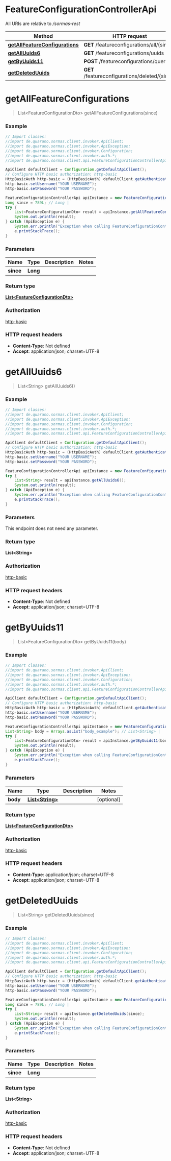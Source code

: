 # FeatureConfigurationControllerApi

All URIs are relative to _/sormas-rest_

| Method                                                                                              | HTTP request                                   | Description |
| --------------------------------------------------------------------------------------------------- | ---------------------------------------------- | ----------- |
| [**getAllFeatureConfigurations**](FeatureConfigurationControllerApi.md#getAllFeatureConfigurations) | **GET** /featureconfigurations/all/{since}     |
| [**getAllUuids6**](FeatureConfigurationControllerApi.md#getAllUuids6)                               | **GET** /featureconfigurations/uuids           |
| [**getByUuids11**](FeatureConfigurationControllerApi.md#getByUuids11)                               | **POST** /featureconfigurations/query          |
| [**getDeletedUuids**](FeatureConfigurationControllerApi.md#getDeletedUuids)                         | **GET** /featureconfigurations/deleted/{since} |

<a name="getAllFeatureConfigurations"></a>

# **getAllFeatureConfigurations**

> List&lt;FeatureConfigurationDto&gt; getAllFeatureConfigurations(since)

### Example

```java
// Import classes:
//import de.quarano.sormas.client.invoker.ApiClient;
//import de.quarano.sormas.client.invoker.ApiException;
//import de.quarano.sormas.client.invoker.Configuration;
//import de.quarano.sormas.client.invoker.auth.*;
//import de.quarano.sormas.client.api.FeatureConfigurationControllerApi;

ApiClient defaultClient = Configuration.getDefaultApiClient();
// Configure HTTP basic authorization: http-basic
HttpBasicAuth http-basic = (HttpBasicAuth) defaultClient.getAuthentication("http-basic");
http-basic.setUsername("YOUR USERNAME");
http-basic.setPassword("YOUR PASSWORD");

FeatureConfigurationControllerApi apiInstance = new FeatureConfigurationControllerApi();
Long since = 789L; // Long |
try {
    List<FeatureConfigurationDto> result = apiInstance.getAllFeatureConfigurations(since);
    System.out.println(result);
} catch (ApiException e) {
    System.err.println("Exception when calling FeatureConfigurationControllerApi#getAllFeatureConfigurations");
    e.printStackTrace();
}
```

### Parameters

| Name      | Type     | Description | Notes |
| --------- | -------- | ----------- | ----- |
| **since** | **Long** |             |

### Return type

[**List&lt;FeatureConfigurationDto&gt;**](FeatureConfigurationDto.md)

### Authorization

[http-basic](../README.md#http-basic)

### HTTP request headers

- **Content-Type**: Not defined
- **Accept**: application/json; charset=UTF-8

<a name="getAllUuids6"></a>

# **getAllUuids6**

> List&lt;String&gt; getAllUuids6()

### Example

```java
// Import classes:
//import de.quarano.sormas.client.invoker.ApiClient;
//import de.quarano.sormas.client.invoker.ApiException;
//import de.quarano.sormas.client.invoker.Configuration;
//import de.quarano.sormas.client.invoker.auth.*;
//import de.quarano.sormas.client.api.FeatureConfigurationControllerApi;

ApiClient defaultClient = Configuration.getDefaultApiClient();
// Configure HTTP basic authorization: http-basic
HttpBasicAuth http-basic = (HttpBasicAuth) defaultClient.getAuthentication("http-basic");
http-basic.setUsername("YOUR USERNAME");
http-basic.setPassword("YOUR PASSWORD");

FeatureConfigurationControllerApi apiInstance = new FeatureConfigurationControllerApi();
try {
    List<String> result = apiInstance.getAllUuids6();
    System.out.println(result);
} catch (ApiException e) {
    System.err.println("Exception when calling FeatureConfigurationControllerApi#getAllUuids6");
    e.printStackTrace();
}
```

### Parameters

This endpoint does not need any parameter.

### Return type

**List&lt;String&gt;**

### Authorization

[http-basic](../README.md#http-basic)

### HTTP request headers

- **Content-Type**: Not defined
- **Accept**: application/json; charset=UTF-8

<a name="getByUuids11"></a>

# **getByUuids11**

> List&lt;FeatureConfigurationDto&gt; getByUuids11(body)

### Example

```java
// Import classes:
//import de.quarano.sormas.client.invoker.ApiClient;
//import de.quarano.sormas.client.invoker.ApiException;
//import de.quarano.sormas.client.invoker.Configuration;
//import de.quarano.sormas.client.invoker.auth.*;
//import de.quarano.sormas.client.api.FeatureConfigurationControllerApi;

ApiClient defaultClient = Configuration.getDefaultApiClient();
// Configure HTTP basic authorization: http-basic
HttpBasicAuth http-basic = (HttpBasicAuth) defaultClient.getAuthentication("http-basic");
http-basic.setUsername("YOUR USERNAME");
http-basic.setPassword("YOUR PASSWORD");

FeatureConfigurationControllerApi apiInstance = new FeatureConfigurationControllerApi();
List<String> body = Arrays.asList("body_example"); // List<String> |
try {
    List<FeatureConfigurationDto> result = apiInstance.getByUuids11(body);
    System.out.println(result);
} catch (ApiException e) {
    System.err.println("Exception when calling FeatureConfigurationControllerApi#getByUuids11");
    e.printStackTrace();
}
```

### Parameters

| Name     | Type                                | Description | Notes      |
| -------- | ----------------------------------- | ----------- | ---------- |
| **body** | [**List&lt;String&gt;**](String.md) |             | [optional] |

### Return type

[**List&lt;FeatureConfigurationDto&gt;**](FeatureConfigurationDto.md)

### Authorization

[http-basic](../README.md#http-basic)

### HTTP request headers

- **Content-Type**: application/json; charset=UTF-8
- **Accept**: application/json; charset=UTF-8

<a name="getDeletedUuids"></a>

# **getDeletedUuids**

> List&lt;String&gt; getDeletedUuids(since)

### Example

```java
// Import classes:
//import de.quarano.sormas.client.invoker.ApiClient;
//import de.quarano.sormas.client.invoker.ApiException;
//import de.quarano.sormas.client.invoker.Configuration;
//import de.quarano.sormas.client.invoker.auth.*;
//import de.quarano.sormas.client.api.FeatureConfigurationControllerApi;

ApiClient defaultClient = Configuration.getDefaultApiClient();
// Configure HTTP basic authorization: http-basic
HttpBasicAuth http-basic = (HttpBasicAuth) defaultClient.getAuthentication("http-basic");
http-basic.setUsername("YOUR USERNAME");
http-basic.setPassword("YOUR PASSWORD");

FeatureConfigurationControllerApi apiInstance = new FeatureConfigurationControllerApi();
Long since = 789L; // Long |
try {
    List<String> result = apiInstance.getDeletedUuids(since);
    System.out.println(result);
} catch (ApiException e) {
    System.err.println("Exception when calling FeatureConfigurationControllerApi#getDeletedUuids");
    e.printStackTrace();
}
```

### Parameters

| Name      | Type     | Description | Notes |
| --------- | -------- | ----------- | ----- |
| **since** | **Long** |             |

### Return type

**List&lt;String&gt;**

### Authorization

[http-basic](../README.md#http-basic)

### HTTP request headers

- **Content-Type**: Not defined
- **Accept**: application/json; charset=UTF-8
